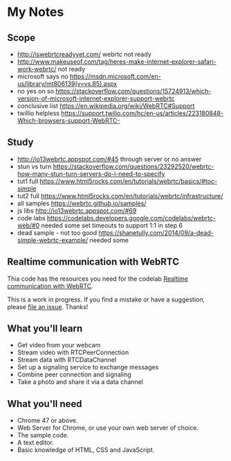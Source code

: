 # My Notes

## Scope
* http://iswebrtcreadyyet.com/ webrtc not ready
* http://www.makeuseof.com/tag/heres-make-internet-explorer-safari-work-webrtc/ not ready
* microsoft says no https://msdn.microsoft.com/en-us/library/mt806139(v=vs.85).aspx
* no yes on so https://stackoverflow.com/questions/15724913/which-version-of-microsoft-internet-explorer-support-webrtc
* conclusive list https://en.wikipedia.org/wiki/WebRTC#Support
* twillio helpless https://support.twilio.com/hc/en-us/articles/223180848-Which-browsers-support-WebRTC-

## Study
* http://io13webrtc.appspot.com/#45 through server or no answer
* stun vs turn https://stackoverflow.com/questions/23292520/webrtc-how-many-stun-turn-servers-do-i-need-to-specify
* tut1 full https://www.html5rocks.com/en/tutorials/webrtc/basics/#toc-simple
* tut2 full  https://www.html5rocks.com/en/tutorials/webrtc/infrastructure/
* all samples https://webrtc.github.io/samples/
* js libs http://io13webrtc.appspot.com/#69
* code labs https://codelabs.developers.google.com/codelabs/webrtc-web/#0 needed some set timeouts to support 1:1 in step 6
* dead sample - not too good https://shanetully.com/2014/09/a-dead-simple-webrtc-example/  needed some

## Realtime communication with WebRTC

Thia code has the resources you need for the codelab [Realtime communication with WebRTC](https://codelabs.developers.google.com/codelabs/webrtc-web/#0).

This is a work in progress. If you find a mistake or have a suggestion, please [file an issue](https://github.com/googlecodelabs/webrtc-web/issues). Thanks!

## What you'll learn
* Get video from your webcam
* Stream video with RTCPeerConnection
* Stream data with RTCDataChannel
* Set up a signaling service to exchange messages
* Combine peer connection and signaling
* Take a photo and share it via a data channel


## What you'll need
* Chrome 47 or above.
* Web Server for Chrome, or use your own web server of choice.
* The sample code.
* A text editor.
* Basic knowledge of HTML, CSS and JavaScript.
